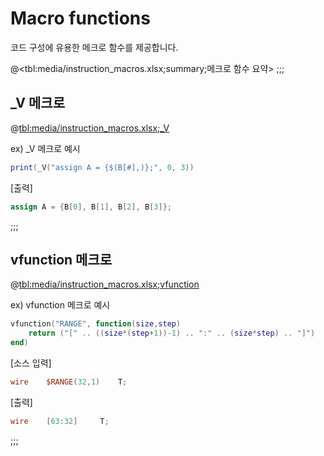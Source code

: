 # Macro functions

코드 구성에 유용한 메크로 함수를 제공합니다.

@<tbl:media/instruction_macros.xlsx;summary;메크로 함수 요약>
;;;

## _V 메크로
@<tbl:media/instruction_macros.xlsx;_V>
 
ex) _V 메크로 예시
```lua
print(_V("assign A = {$(B[#],)};", 0, 3))
```
[출력]
```verilog
assign A = {B[0], B[1], B[2], B[3]};
```
;;;

## vfunction 메크로
@<tbl:media/instruction_macros.xlsx;vfunction>
 
ex) vfunction 메크로 예시
```lua
vfunction("RANGE", function(size,step)
	return ("[" .. ((size*(step+1))-1) .. ":" .. (size*step) .. "]")
end)
```
[소스 입력]
```verilog
wire	$RANGE(32,1)	T;
```

[출력]
```verilog
wire	[63:32]		T;
```
;;;
